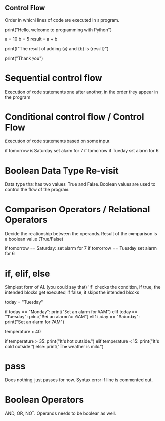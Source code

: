 ## Control Flow
Order in whichi lines of code are executed in a program.

print("Hello, welcome to programming with Python")

a = 10
b = 5
result = a + b

print(f"The result of adding {a} and {b} is {result}")

print("Thank you")

# Sequential control flow
Execution of code statements one after another, in the order they appear in the program

# Conditional control flow / Control Flow
Execution of code statements based on some input

if tomorrow is Saturday
    set alarm for 7
if tomorrow if Tueday
    set alarm for 6

# Boolean Data Type Re-visit
Data type that has two values: True and False. Boolean values are used to control the flow of the program.

# Comparison Operators / Relational Operators
Decide the relationship between the operands. Result of the comparison is a boolean value (True/False)

if tomorrow == Saturday: 
    set alarm for 7
if tomorrow == Tuesday
    set alarm for 6

# if, elif, else
Simplest form of AI. (you could say that)
'if' checks the condition, if true, the intended blocks get executed, if false, it skips the intended blocks

today = "Tuesday"

if today == "Monday":
    print("Set an alarm for 5AM")
elif today == "Tuesday":
    print("Set an alarm for 6AM")
elif today == "Saturday":
    print("Set an alarm for 7AM")

temperature = 40

if temperature > 35:
    print("It's hot outside.")
elif temperature < 15:
    print("It's cold outside.")
else:
    print("The weather is mild.")


# pass
Does nothing, just passes for now. Syntax error if line is commented out.

# Boolean Operators
AND, OR, NOT. Operands needs to be boolean as well.
